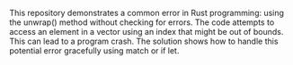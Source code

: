 This repository demonstrates a common error in Rust programming: using the unwrap() method without checking for errors. The code attempts to access an element in a vector using an index that might be out of bounds. This can lead to a program crash.  The solution shows how to handle this potential error gracefully using match or if let.
